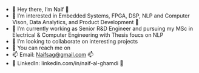 - 👋 Hey there, I’m Naif  👋 
- 👀 I’m interested in Embedded Systems, FPGA, DSP, NLP and Computer Vison, Data Analytics, and Product Development 👀
- 🌱 I’m currently working as Senior R&D Engineer and pursuing my MSc in Electrical & Computer Engineering with Thesis foucs on NLP
- 💞️ I’m looking to collaborate on interesting projects 
- 🙆 You can reach me on 
- 📫 Email: Naifsag@gmail.com 📫
- 🔗 LinkedIn: linkedin.com/in/naif-al-ghamdi 🔗 


<!---
NaifSG/NaifSG is a ✨ special ✨ repository because its `README.md` (this file) appears on your GitHub profile.
You can click the Preview link to take a look at your changes.
--->
